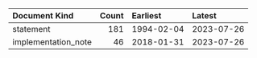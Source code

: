 | Document Kind       |   Count | Earliest   | Latest     |
|:--------------------|--------:|:-----------|:-----------|
| statement           |     181 | 1994-02-04 | 2023-07-26 |
| implementation_note |      46 | 2018-01-31 | 2023-07-26 |